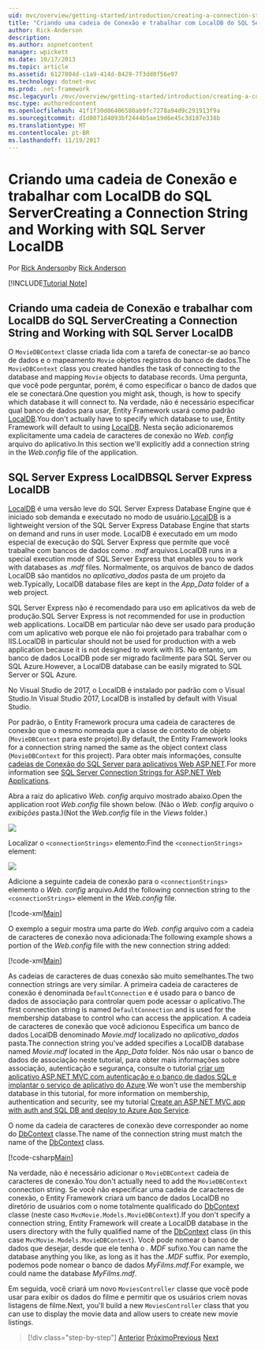 ```yaml
---
uid: mvc/overview/getting-started/introduction/creating-a-connection-string
title: "Criando uma cadeia de Conexão e trabalhar com LocalDB do SQL Server | Microsoft Docs"
author: Rick-Anderson
description: 
ms.author: aspnetcontent
manager: wpickett
ms.date: 10/17/2013
ms.topic: article
ms.assetid: 6127804d-c1a9-414d-8429-7f3dd0f56e97
ms.technology: dotnet-mvc
ms.prod: .net-framework
msc.legacyurl: /mvc/overview/getting-started/introduction/creating-a-connection-string
msc.type: authoredcontent
ms.openlocfilehash: 41f1f30d86406580ab9fc7278a94d9c291913f9a
ms.sourcegitcommit: d1d8071d4093bf2444b5ae19d6e45c3d187e338b
ms.translationtype: MT
ms.contentlocale: pt-BR
ms.lasthandoff: 11/19/2017
---
```

<a name="creating-a-connection-string-and-working-with-sql-server-localdb"></a><span data-ttu-id="de1ec-102">Criando uma cadeia de Conexão e trabalhar com LocalDB do SQL Server</span><span class="sxs-lookup"><span data-stu-id="de1ec-102">Creating a Connection String and Working with SQL Server LocalDB</span></span>
====================
<span data-ttu-id="de1ec-103">Por [Rick Anderson](https://github.com/Rick-Anderson)</span><span class="sxs-lookup"><span data-stu-id="de1ec-103">by [Rick Anderson](https://github.com/Rick-Anderson)</span></span>

[!INCLUDE[Tutorial Note](sample/code-location.md)]

## <a name="creating-a-connection-string-and-working-with-sql-server-localdb"></a><span data-ttu-id="de1ec-104">Criando uma cadeia de Conexão e trabalhar com LocalDB do SQL Server</span><span class="sxs-lookup"><span data-stu-id="de1ec-104">Creating a Connection String and Working with SQL Server LocalDB</span></span>

<span data-ttu-id="de1ec-105">O `MovieDBContext` classe criada lida com a tarefa de conectar-se ao banco de dados e o mapeamento `Movie` objetos registros do banco de dados.</span><span class="sxs-lookup"><span data-stu-id="de1ec-105">The `MovieDBContext` class you created handles the task of connecting to the database and mapping `Movie` objects to database records.</span></span> <span data-ttu-id="de1ec-106">Uma pergunta, que você pode perguntar, porém, é como especificar o banco de dados que ele se conectará.</span><span class="sxs-lookup"><span data-stu-id="de1ec-106">One question you might ask, though, is how to specify which database it will connect to.</span></span> <span data-ttu-id="de1ec-107">Na verdade, não é necessário especificar qual banco de dados para usar, Entity Framework usará como padrão [LocalDB](https://docs.microsoft.com/sql/database-engine/configure-windows/sql-server-2016-express-localdb).</span><span class="sxs-lookup"><span data-stu-id="de1ec-107">You don't actually have to specify which database to use, Entity Framework will default to using [LocalDB](https://docs.microsoft.com/sql/database-engine/configure-windows/sql-server-2016-express-localdb).</span></span> <span data-ttu-id="de1ec-108">Nesta seção adicionaremos explicitamente uma cadeia de caracteres de conexão no *Web. config* arquivo do aplicativo.</span><span class="sxs-lookup"><span data-stu-id="de1ec-108">In this section we'll explicitly add a connection string in the *Web.config* file of the application.</span></span>

## <a name="sql-server-express-localdb"></a><span data-ttu-id="de1ec-109">SQL Server Express LocalDB</span><span class="sxs-lookup"><span data-stu-id="de1ec-109">SQL Server Express LocalDB</span></span>

<span data-ttu-id="de1ec-110">[LocalDB](https://docs.microsoft.com/sql/database-engine/configure-windows/sql-server-2016-express-localdb) é uma versão leve do SQL Server Express Database Engine que é iniciado sob demanda e executado no modo de usuário.</span><span class="sxs-lookup"><span data-stu-id="de1ec-110">[LocalDB](https://docs.microsoft.com/sql/database-engine/configure-windows/sql-server-2016-express-localdb) is a lightweight version of the SQL Server Express Database Engine that starts on demand and runs in user mode.</span></span> <span data-ttu-id="de1ec-111">LocalDB é executado em um modo especial de execução do SQL Server Express que permite que você trabalhe com bancos de dados como *. mdf* arquivos.</span><span class="sxs-lookup"><span data-stu-id="de1ec-111">LocalDB runs in a special execution mode of SQL Server Express that enables you to work with databases as *.mdf* files.</span></span> <span data-ttu-id="de1ec-112">Normalmente, os arquivos de banco de dados LocalDB são mantidos no *aplicativo\_dados* pasta de um projeto da web.</span><span class="sxs-lookup"><span data-stu-id="de1ec-112">Typically, LocalDB database files are kept in the *App\_Data* folder of a web project.</span></span>

<span data-ttu-id="de1ec-113">SQL Server Express não é recomendado para uso em aplicativos da web de produção.</span><span class="sxs-lookup"><span data-stu-id="de1ec-113">SQL Server Express is not recommended for use in production web applications.</span></span> <span data-ttu-id="de1ec-114">LocalDB em particular não deve ser usado para produção com um aplicativo web porque ele não foi projetado para trabalhar com o IIS.</span><span class="sxs-lookup"><span data-stu-id="de1ec-114">LocalDB in particular should not be used for production with a web application because it is not designed to work with IIS.</span></span> <span data-ttu-id="de1ec-115">No entanto, um banco de dados LocalDB pode ser migrado facilmente para SQL Server ou SQL Azure.</span><span class="sxs-lookup"><span data-stu-id="de1ec-115">However, a LocalDB database can be easily migrated to SQL Server or SQL Azure.</span></span>

<span data-ttu-id="de1ec-116">No Visual Studio de 2017, o LocalDB é instalado por padrão com o Visual Studio.</span><span class="sxs-lookup"><span data-stu-id="de1ec-116">In Visual Studio 2017, LocalDB is installed by default with Visual Studio.</span></span>

<span data-ttu-id="de1ec-117">Por padrão, o Entity Framework procura uma cadeia de caracteres de conexão que o mesmo nomeada que a classe de contexto de objeto (`MovieDBContext` para este projeto).</span><span class="sxs-lookup"><span data-stu-id="de1ec-117">By default, the Entity Framework looks for a connection string named the same as the object context class (`MovieDBContext` for this project).</span></span> <span data-ttu-id="de1ec-118">Para obter mais informações, consulte [cadeias de Conexão do SQL Server para aplicativos Web ASP.NET](https://msdn.microsoft.com/en-us/library/jj653752.aspx).</span><span class="sxs-lookup"><span data-stu-id="de1ec-118">For more information see [SQL Server Connection Strings for ASP.NET Web Applications](https://msdn.microsoft.com/en-us/library/jj653752.aspx).</span></span>

<span data-ttu-id="de1ec-119">Abra a raiz do aplicativo *Web. config* arquivo mostrado abaixo.</span><span class="sxs-lookup"><span data-stu-id="de1ec-119">Open the application root *Web.config* file shown below.</span></span> <span data-ttu-id="de1ec-120">(Não o *Web. config* arquivo o *exibições* pasta.)</span><span class="sxs-lookup"><span data-stu-id="de1ec-120">(Not the *Web.config* file in the *Views* folder.)</span></span>

![](creating-a-connection-string/_static/image1.png)

<span data-ttu-id="de1ec-121">Localizar o `<connectionStrings>` elemento:</span><span class="sxs-lookup"><span data-stu-id="de1ec-121">Find the `<connectionStrings>` element:</span></span>

![](creating-a-connection-string/_static/image2.png)

<span data-ttu-id="de1ec-122">Adicione a seguinte cadeia de conexão para o `<connectionStrings>` elemento o *Web. config* arquivo.</span><span class="sxs-lookup"><span data-stu-id="de1ec-122">Add the following connection string to the `<connectionStrings>` element in the *Web.config* file.</span></span>

[!code-xml[Main](creating-a-connection-string/samples/sample1.xml)]

<span data-ttu-id="de1ec-123">O exemplo a seguir mostra uma parte do *Web. config* arquivo com a cadeia de caracteres de conexão nova adicionada:</span><span class="sxs-lookup"><span data-stu-id="de1ec-123">The following example shows a portion of the *Web.config* file with the new connection string added:</span></span>

[!code-xml[Main](creating-a-connection-string/samples/sample2.xml)]

<span data-ttu-id="de1ec-124">As cadeias de caracteres de duas conexão são muito semelhantes.</span><span class="sxs-lookup"><span data-stu-id="de1ec-124">The two connection strings are very similar.</span></span> <span data-ttu-id="de1ec-125">A primeira cadeia de caracteres de conexão é denominada `DefaultConnection` e é usado para o banco de dados de associação para controlar quem pode acessar o aplicativo.</span><span class="sxs-lookup"><span data-stu-id="de1ec-125">The first connection string is named `DefaultConnection` and is used for the membership database to control who can access the application.</span></span> <span data-ttu-id="de1ec-126">A cadeia de caracteres de conexão que você adicionou Especifica um banco de dados LocalDB denominado *Movie.mdf* localizado no *aplicativo\_dados* pasta.</span><span class="sxs-lookup"><span data-stu-id="de1ec-126">The connection string you've added specifies a LocalDB database named *Movie.mdf* located in the *App\_Data* folder.</span></span> <span data-ttu-id="de1ec-127">Nós não usar o banco de dados de associação neste tutorial, para obter mais informações sobre associação, autenticação e segurança, consulte o tutorial [criar um aplicativo ASP.NET MVC com autenticação e o banco de dados SQL e implantar o serviço de aplicativo do Azure](https://docs.microsoft.com/aspnet/core/security/authorization/secure-data).</span><span class="sxs-lookup"><span data-stu-id="de1ec-127">We won't use the membership database in this tutorial, for more information on membership, authentication and security, see my tutorial [Create an ASP.NET MVC app with auth and SQL DB and deploy to Azure App Service](https://docs.microsoft.com/aspnet/core/security/authorization/secure-data).</span></span>

<span data-ttu-id="de1ec-128">O nome da cadeia de caracteres de conexão deve corresponder ao nome do [DbContext](https://msdn.microsoft.com/en-us/library/system.data.entity.dbcontext(v=vs.103).aspx) classe.</span><span class="sxs-lookup"><span data-stu-id="de1ec-128">The name of the connection string must match the name of the [DbContext](https://msdn.microsoft.com/en-us/library/system.data.entity.dbcontext(v=vs.103).aspx) class.</span></span>

[!code-csharp[Main](creating-a-connection-string/samples/sample3.cs?highlight=15)]

<span data-ttu-id="de1ec-129">Na verdade, não é necessário adicionar o `MovieDBContext` cadeia de caracteres de conexão.</span><span class="sxs-lookup"><span data-stu-id="de1ec-129">You don't actually need to add the `MovieDBContext` connection string.</span></span> <span data-ttu-id="de1ec-130">Se você não especificar uma cadeia de caracteres de conexão, o Entity Framework criará um banco de dados LocalDB no diretório de usuários com o nome totalmente qualificado do [DbContext](https://msdn.microsoft.com/en-us/library/system.data.entity.dbcontext(v=vs.103).aspx) classe (neste caso `MvcMovie.Models.MovieDBContext`).</span><span class="sxs-lookup"><span data-stu-id="de1ec-130">If you don't specify a connection string, Entity Framework will create a LocalDB database in the users directory with the fully qualified name of the [DbContext](https://msdn.microsoft.com/en-us/library/system.data.entity.dbcontext(v=vs.103).aspx) class (in this case `MvcMovie.Models.MovieDBContext`).</span></span> <span data-ttu-id="de1ec-131">Você pode nomear o banco de dados que desejar, desde que ele tenha o *. MDF* sufixo.</span><span class="sxs-lookup"><span data-stu-id="de1ec-131">You can name the database anything you like, as long as it has the *.MDF* suffix.</span></span> <span data-ttu-id="de1ec-132">Por exemplo, podemos pode nomear o banco de dados *MyFilms.mdf*.</span><span class="sxs-lookup"><span data-stu-id="de1ec-132">For example, we could name the database *MyFilms.mdf*.</span></span>

<span data-ttu-id="de1ec-133">Em seguida, você criará um novo `MoviesController` classe que você pode usar para exibir os dados do filme e permitir que os usuários criem novas listagens de filme.</span><span class="sxs-lookup"><span data-stu-id="de1ec-133">Next, you'll build a new `MoviesController` class that you can use to display the movie data and allow users to create new movie listings.</span></span>

>[!div class="step-by-step"]
<span data-ttu-id="de1ec-134">[Anterior](adding-a-model.md)
[Próximo](accessing-your-models-data-from-a-controller.md)</span><span class="sxs-lookup"><span data-stu-id="de1ec-134">[Previous](adding-a-model.md)
[Next](accessing-your-models-data-from-a-controller.md)</span></span>
